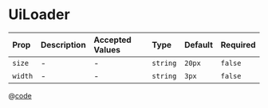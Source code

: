 # UiLoader

| Prop    | Description | Accepted Values | Type     | Default | Required |
| :------ | :---------- | :-------------- | :------- | :------ | :------- |
| `size`  | -           | -               | `string` | `20px`  | `false`  |
| `width` | -           | -               | `string` | `3px`   | `false`  |

<DemoUiLoader />

<script setup>
import DemoUiLoader from '~/components/demo/DemoUiLoader.vue';
</script>

@[code](~/components/demo/DemoUiLoader.vue)
